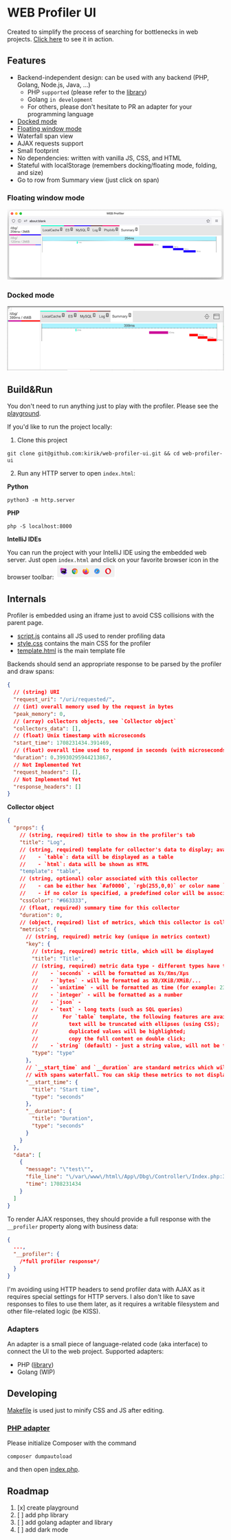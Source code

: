 # WEB Profiler UI

Created to simplify the process of searching for bottlenecks in web
projects. [Click here](http://kirik.github.io/web-profiler-ui/) to see it in action.

## Features

- Backend-independent design: can be used with any backend (PHP, Golang, Node.js, Java, ...)
    - PHP `supported` (please refer to the [library](https://github.com/kirik/web-profiler-php))
    - Golang `in development`
    - For others, please don't hesitate to PR an adapter for your programming language
- [Docked mode](#docked-mode)
- [Floating window mode](#floating-window-mode)
- Waterfall span view
- AJAX requests support
- Small footprint
- No dependencies: written with vanilla JS, CSS, and HTML
- Stateful with localStorage (remembers docking/floating mode, folding, and size)
- Go to row from Summary view (just click on span)

### Floating window mode

![Floating window mode](doc/floating_mode.png "Floating window mode")

### Docked mode

![Docked mode](doc/docked_mode.png "Docked mode")

## Build&Run

You don't need to run anything just to play with the profiler. Please see
the [playground](http://kirik.github.io/web-profiler-ui/).

If you'd like to run the project locally:

1. Clone this project

```shell
git clone git@github.com:kirik/web-profiler-ui.git && cd web-profiler-ui
```

2. Run any HTTP server to open `index.html`:

**Python**

```shell
python3 -m http.server
```

**PHP**

```shell
php -S localhost:8000
```

**IntelliJ IDEs**

You can run the project with your IntelliJ IDE using the embedded web server. Just open `index.html` and click on
your favorite browser icon in the browser toolbar:
![intellij_run.png](doc/intellij_run.png)

## Internals

Profiler is embedded using an iframe just to avoid CSS collisions with the parent page.

- [script.js](view%2Fscript.js) contains all JS used to render profiling data
- [style.css](view%2Fstyle.css) contains the main CSS for the profiler
- [template.html](view%2Ftemplate.html) is the main template file

Backends should send an appropriate response to be parsed by the profiler and draw spans:

```json
{
  // (string) URI
  "request_uri": "/uri/requested/",
  // (int) overall memory used by the request in bytes
  "peak_memory": 0,
  // (array) collectors objects, see `Collector object`
  "collectors_data": [],
  // (float) Unix timestamp with microseconds
  "start_time": 1708231434.391469,
  // (float) overall time used to respond in seconds (with microseconds)
  "duration": 0.39930295944213867,
  // Not Implemented Yet
  "request_headers": [],
  // Not Implemented Yet
  "response_headers": []
}
```

**Collector object**

```json
{
  "props": {
    // (string, required) title to show in the profiler's tab
    "title": "Log",
    // (string, required) template for collector's data to display; available templates:
    //    - `table`: data will be displayed as a table
    //    - `html`: data will be shown as HTML
    "template": "table",
    // (string, optional) color associated with this collector
    //    - can be either hex `#af0000`, `rgb(255,0,0)` or color name `gold`
    //    - if no color is specified, a predefined color will be associated (by CRC32 from `title` and a 216-color palette)
    "cssColor": "#663333",
    // (float, required) summary time for this collector 
    "duration": 0,
    // (object, required) list of metrics, which this collector is collecting
    "metrics": {
      // (string, required) metric key (unique in metrics context)
      "key": {
        // (string, required) metric title, which will be displayed
        "title": "Title",
        // (string, required) metric data type - different types have their own format logic:
        //    - `seconds` - will be formatted as Xs/Xms/Xμs
        //    - `bytes` - will be formatted as XB/XKiB/XMiB/...
        //    - `unixtime` - will be formatted as time (for example: 23:43:54) 
        //    - `integer` - will be formatted as a number
        //    - `json` - 
        //    - `text` - long texts (such as SQL queries)
        //        For `table` template, the following features are available:
        //          text will be truncated with ellipses (using CSS);
        //          duplicated values will be highlighted;
        //          copy the full content on double click;
        //    - `string` (default) - just a string value, will not be truncated as opposed to `text` type
        "type": "type"
      },
      // `__start_time` and `__duration` are standard metrics which will be used to generate the Summary tab
      // with spans waterfall. You can skip these metrics to not display the collector in the Summary tab
      "__start_time": {
        "title": "Start time",
        "type": "seconds"
      },
      "__duration": {
        "title": "Duration",
        "type": "seconds"
      }
    }
  },
  "data": [
    {
      "message": "\"test\"",
      "file_line": "\/var\/www\/html\/App\/Dbg\/Controller\/Index.php:362",
      "time": 1708231434
    }
  ]
}
```

To render AJAX responses, they should provide a full response with the `__profiler` property along with business data:

```json
{
  ...,
  "__profiler": {
    /*full profiler response*/
  }
}
```

I'm avoiding using HTTP headers to send profiler data with AJAX as it requires special settings for HTTP servers. I also
don't like to save responses to files to use them later, as it requires a writable filesystem and other file-related
logic (be KISS).

### Adapters

An adapter is a small piece of language-related code (aka interface) to connect the UI to the web project. Supported
adapters:

- PHP ([library](https://github.com/kirik/web-profiler-php))
- Golang (WIP)

## Developing

[Makefile](Makefile) is used just to minify CSS and JS after editing.

### [PHP adapter](adapters/Renderer.php)

Please initialize Composer with the command

```shell
composer dumpautoload
```

and then open [index.php](index.php).

## Roadmap

1. [x] create playground
2. [ ] add php library
3. [ ] add golang adapter and library
4. [ ] add dark mode
